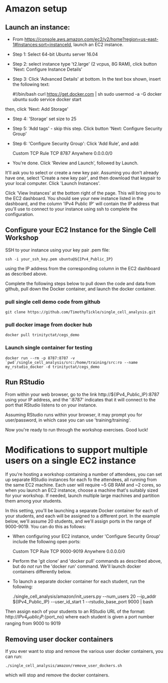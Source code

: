 # Amazon setup

## Launch an instance:

*  From <https://console.aws.amazon.com/ec2/v2/home?region=us-east-1#Instances:sort=instanceId>, launch an EC2 instance.
*  Step 1: Select 64-bit Ubuntu server 16.04
*  Step 2: select instance type 't2.large' (2 vcpus, 8G RAM), click button 'Next: Configure Instance Details'
*  Step 3: Click 'Advanced Details' at bottom. In the text box shown, insert the following text:

    #!/bin/bash
    curl https://get.docker.com | sh
    sudo usermod -a -G docker ubuntu
    sudo service docker start

then, click 'Next: Add Storage'

* Step 4: 'Storage' set size to 25

* Step 5: 'Add tags' - skip this step.  Click button 'Next: Configure Security Group'

* Step 6: 'Configure Security Group': Click 'Add Rule', and add:

    Custom TCP Rule      TCP      8787      Anywhere    0.0.0.0/0

* You're done.  Click 'Review and Launch', followed by Launch.

It'll ask you to select or create a new key pair.  Assuming you don't already have one, select 'Create a new key pair', and then download that keypair to your local computer.  Click 'Launch Instances'.

Click 'View Instances' at the bottom right of the page.   This will bring you to the EC2 dashboard.  You should see your new instance listed in the dashboard, and the column 'IPv4 Public IP' will contain the IP address that you'll use to connect to your instance using ssh to complete the configuration.

## Configure your EC2 Instance for the Single Cell Workshop

SSH to your instance using your key pair .pem file:

    ssh -i your_ssh_key.pem ubuntu@${IPv4_Public_IP}

using the IP address from the corresponding column in the EC2 dashboard as described above.

Complete the following steps below to pull down the code and data from github, pull down the Docker container, and launch the docker container.

### pull single cell demo code from github

    git clone https://github.com/TimothyTickle/single_cell_analysis.git

### pull docker image from docker hub

    docker pull trinityctat/cegs_demo


### Launch single container for testing

    docker run --rm -p 8787:8787 -v `pwd`/single_cell_analysis/src:/home/training/src:ro --name my_rstudio_docker -d trinityctat/cegs_demo



## Run RStudio

From within your web browser, go to the link http://${IPv4_Public_IP}:8787 using your IP address, and the ':8787' indicates that it will connect to the port that RStudio listens to on your instance.

Assuming RStudio runs within your browser, it may prompt you for user/password, in which case you can use 'training/training'.

Now you're ready to run through the workshop exercises.  Good luck!


# Modifications to support multiple users on a single EC2 instance

If you're hosting a workshop containing a number of attendees, you can set up separate RStudio instances for each fo the attendees, all running from the same EC2 machine.  Each user will require ~5 GB RAM and ~2 cores, so when you launch an EC2 instance, choose a machine that's suitably sized for your workshop. If needed, launch multiple large machines and partition them among your students.

In this setting, you'll be launching a separate Docker container for each of your students, and each will be assigned to a different port.  In the example below, we'll assume 20 students, and we'll assign ports in the range of 9000-9019.  You can do this as follows:

*  When configuring your EC2 instance, under 'Configure Security Group' include the following open ports:

    Custom TCP Rule      TCP     9000-9019       Anywhere    0.0.0.0/0

*  Perform the 'git clone' and 'docker pull' commands as described above, but do *not* run the 'docker run' command. We'll launch docker containers differently below.

*  To launch a separate docker container for each student, run the following:

    ./single_cell_analysis/amazon/init_users.py  --num_users 20 --ip_addr ${IPv4_Public_IP} --user_id_start 1 --rstudio_base_port 9000 | bash

Then assign each of your students to an RStudio URL of the format:  http://${IPv4_Public_IP}:${port_no}  where each student is given a port number ranging from 9000 to 9019

## Removing user docker containers

If you ever want to stop and remove the various user docker containers, you can run:

    ./single_cell_analysis/amazon/remove_user_dockers.sh

which will stop and remove the docker containers.

